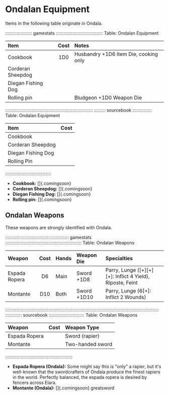 # Ondalan Equipment

Items in the following table originate in Ondala.

::::::::::::::::::::: gamestats :::::::::::::::::::::::::::::::::::::
Table: Ondalan Equipment

| Item               | Cost | Notes                                 |
| :----------------- | :--: | :------------------------------------ |
| Cookbook           | 1D0  | Husbandry +1D6 Item Die, cooking only |
| Corderan Sheepdog  |      |                                       |
| Diegan Fishing Dog |      |                                       |
| Rolling pin        |      | Bludgeon +1D0 Weapon Die              |
:::::::::::::::::::::::::::::::::::::::::::::::::::::::::::::::::::::
::::::::: sourcebook :::::::::::::::
Table: Ondalan Equipment

| Item               | Cost        |
| :----------------- | :---------: |
| Cookbook           |             |
| Corderan Sheepdog  |             |
| Diegan Fishing Dog |             |
| Rolling Pin        |             |
::::::::::::::::::::::::::::::::::::

  - **Cookbook:** []{.comingsoon}
  - **Corderan Sheepdog:** []{.comingsoon}
  - **Diegan Fishing Dog:** []{.comingsoon}
  - **Rolling pin:** []{.comingsoon}

## Ondalan Weapons

These weapons are strongly identified with Ondala.

:::::::::::::::::::::::::::::::::::::::::::::::::: gamestats ::::::::::::::::::::::::::::::::::::::::::::::::::::::::::::
Table: Ondalan Weapons

| Weapon          | Cost | Hands        | Weapon Die   | Specialties                                                    |
| :-------------- | :--: | :----------- | :----------- | :------------------------------------------------------------- |
| Espada Ropera   | D6   | Main         | Sword +1D8   | Parry, Lunge ([+][+][+]: Inflict 4 Yield), Riposte, Feint      |
| Montante        | D10  | Both         | Sword +1D10  | Parry, Lunge (6[+]: Inflict 2 Wounds)                          |
:::::::::::::::::::::::::::::::::::::::::::::::::::::::::::::::::::::::::::::::::::::::::::::::::::::::::::::::::::::::::
::::::::::::: sourcebook ::::::::::::::::::::::::::::
Table: Ondalan Weapons

| Weapon          | Cost         | Weapon Type      |
| :-------------- | :----------: | :--------------- |
| Espada Ropera   |              | Sword (rapier)   |
| Montante        |              | Two-handed sword |
:::::::::::::::::::::::::::::::::::::::::::::::::::::

  - **Espada Ropera (Ondala):** Some might say this is "only" a rapier,
    but it's well-known that the swordcrafters of Ondala produce the finest
    rapiers in the world. Perfectly balanced, the espada ropera is desired by fencers across Elara.
  - **Montante (Ondala):** []{.comingsoon} greatsword
